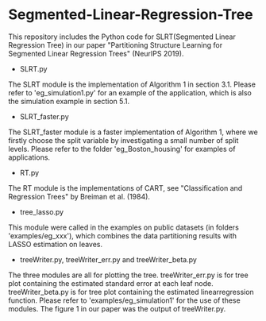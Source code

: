 # Segmented-Linear-Regression-Tree

This repository includes the Python code for SLRT(Segmented Linear Regression Tree) in our paper "Partitioning Structure Learning for Segmented Linear Regression Trees" (NeurIPS 2019).

* SLRT.py

The SLRT module is the implementation of Algorithm 1 in section 3.1.
Please refer to 'eg_simulation1.py' for an example of the application, which is also the simulation example in section 5.1.

* SLRT_faster.py

The SLRT_faster module is a faster implementation of Algorithm 1, where we firstly choose the split variable by investigating a small number of split levels.
Please refer to the folder 'eg_Boston_housing' for examples of applications.
 
* RT.py 
 
 The RT module is the implementations of CART, see "Classification and Regression Trees" by Breiman et al. (1984).

* tree_lasso.py

This module were called in the examples on public datasets (in folders 'examples/eg_xxx'), which combines the data partitioning results with LASSO estimation on leaves.

* treeWriter.py, treeWriter_err.py and treeWriter_beta.py

The three modules are all for plotting the tree.
treeWriter_err.py is for tree plot containing the estimated standard error at each leaf node.
treeWriter_beta.py is for tree plot containing the estimated linearregression function.
Please refer to 'examples/eg_simulation1' for the use of these modules. The figure 1 in our paper was the output of treeWriter.py.
